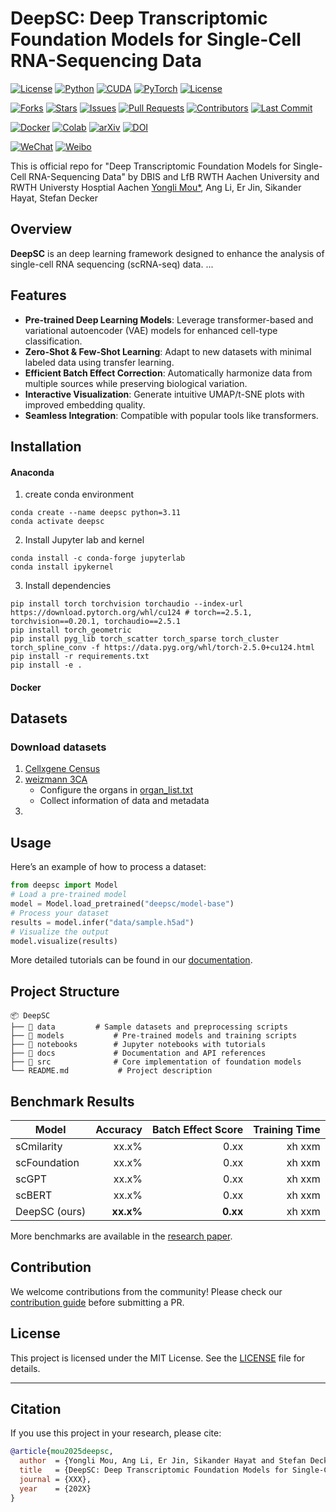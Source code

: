 # DeepSC: Deep Transcriptomic Foundation Models for Single-Cell RNA-Sequencing Data

[![License](https://img.shields.io/badge/license-MIT-blue.svg)](LICENSE)
[![Python](https://img.shields.io/badge/Python-3.10%2B-blue.svg)](https://www.python.org/)
[![CUDA](https://img.shields.io/badge/CUDA-12.4-green)](https://developer.nvidia.com/cuda-downloads)
[![PyTorch](https://img.shields.io/badge/PyTorch-2.5.0-red)](https://pytorch.org/get-started/locally/)
[![License](https://img.shields.io/badge/license-MIT-blue.svg)](LICENSE)

[![Forks](https://img.shields.io/github/forks/MouYongli/DeepSC?style=social)](https://github.com/MouYongli/DeepSC/network/members)
[![Stars](https://img.shields.io/github/stars/MouYongli/DeepSC?style=social)](https://github.com/MouYongli/DeepSC/stargazers)
[![Issues](https://img.shields.io/github/issues/MouYongli/DeepSC)](https://github.com/MouYongli/DeepSC/issues)
[![Pull Requests](https://img.shields.io/github/issues-pr/MouYongli/DeepSC)](https://github.com/MouYongli/DeepSC/pulls)
[![Contributors](https://img.shields.io/github/contributors/MouYongli/DeepSC)](https://github.com/MouYongli/DeepSC/graphs/contributors)
[![Last Commit](https://img.shields.io/github/last-commit/MouYongli/DeepSC)](https://github.com/MouYongli/DeepSC/commits/main)
<!-- [![Build Status](https://img.shields.io/github/actions/workflow/status/MouYongli/DeepSC/ci.yml)](https://github.com/MouYongli/DeepSC/actions)
[![Code Quality](https://img.shields.io/lgtm/grade/python/g/MouYongli/DeepSC.svg?logo=lgtm&logoWidth=18)](https://lgtm.com/projects/g/MouYongli/DeepSC/context:python) -->

[![Docker](https://img.shields.io/badge/Docker-Supported-blue)](https://hub.docker.com/r/YOUR_DOCKER_IMAGE)
[![Colab](https://img.shields.io/badge/Open%20in-Colab-yellow)](https://colab.research.google.com/github/YOUR_GITHUB_USERNAME/YOUR_REPO_NAME/blob/main/notebooks/demo.ipynb)
[![arXiv](https://img.shields.io/badge/arXiv-XXXX.XXXXX-b31b1b.svg)](https://arxiv.org/abs/XXXX.XXXXX)
[![DOI](https://zenodo.org/badge/DOI/10.5281/zenodo.xxxxxx.svg)](https://doi.org/10.5281/zenodo.xxxxxx)


[![WeChat](https://img.shields.io/badge/WeChat-公众号名称-green)](https://your-wechat-link.com)
[![Weibo](https://img.shields.io/badge/Weibo-关注-red)](https://weibo.com/YOUR_WEIBO_LINK)
<!-- [![Discord](https://img.shields.io/discord/YOUR_DISCORD_SERVER_ID?label=Discord&logo=discord&color=5865F2)](https://discord.gg/YOUR_INVITE_LINK) -->
<!-- [![Twitter](https://img.shields.io/twitter/follow/YOUR_TWITTER_HANDLE?style=social)](https://twitter.com/YOUR_TWITTER_HANDLE) -->

This is official repo for "Deep Transcriptomic Foundation Models for Single-Cell RNA-Sequencing Data" by DBIS and LfB RWTH Aachen University and RWTH Universty Hosptial Aachen
[Yongli Mou*](mou@dbis.rwth-aachen.de), Ang Li, Er Jin, Sikander Hayat, Stefan Decker

## Overview

**DeepSC** is an deep learning framework designed to enhance the analysis of single-cell RNA sequencing (scRNA-seq) data. ...

## Features
- **Pre-trained Deep Learning Models**: Leverage transformer-based and variational autoencoder (VAE) models for enhanced cell-type classification.
- **Zero-Shot & Few-Shot Learning**: Adapt to new datasets with minimal labeled data using transfer learning.
- **Efficient Batch Effect Correction**: Automatically harmonize data from multiple sources while preserving biological variation.
- **Interactive Visualization**: Generate intuitive UMAP/t-SNE plots with improved embedding quality.
- **Seamless Integration**: Compatible with popular tools like transformers.

## Installation

#### Anaconda
1. create conda environment
```
conda create --name deepsc python=3.11
conda activate deepsc
```

2. Install Jupyter lab and kernel
```
conda install -c conda-forge jupyterlab
conda install ipykernel
```

3. Install dependencies
```
pip install torch torchvision torchaudio --index-url https://download.pytorch.org/whl/cu124 # torch==2.5.1, torchvision==0.20.1, torchaudio==2.5.1
pip install torch_geometric
pip install pyg_lib torch_scatter torch_sparse torch_cluster torch_spline_conv -f https://data.pyg.org/whl/torch-2.5.0+cu124.html
pip install -r requirements.txt
pip install -e .
```
#### Docker

## Datasets

### Download datasets
1. [Cellxgene Census](https://cellxgene.cziscience.com/datasets)
2. [weizmann 3CA](https://www.weizmann.ac.il/sites/3CA)
   * Configure the organs in [organ_list.txt](./data/download/3ac/organ_list.txt)
   * Collect information of data and metadata
3.

## Usage

Here’s an example of how to process a dataset:

```python
from deepsc import Model
# Load a pre-trained model
model = Model.load_pretrained("deepsc/model-base")
# Process your dataset
results = model.infer("data/sample.h5ad")
# Visualize the output
model.visualize(results)
```

More detailed tutorials can be found in our [documentation](https://your-project-website.com/docs).

## Project Structure

```
📦 DeepSC
├── 📁 data         # Sample datasets and preprocessing scripts
├── 📁 models           # Pre-trained models and training scripts
├── 📁 notebooks        # Jupyter notebooks with tutorials
├── 📁 docs             # Documentation and API references
├── 📁 src              # Core implementation of foundation models
└── README.md           # Project description
```

## Benchmark Results

| Model         | Accuracy | Batch Effect Score | Training Time |
|--------------|---------:|-------------------:|--------------:|
| sCmilarity | xx.x%    | 0.xx               | xh xxm        |
| scFoundation | xx.x%    | 0.xx               | xh xxm        |
| scGPT   | xx.x%    | 0.xx               | xh xxm        |
| scBERT | xx.x%    | 0.xx               | xh xxm        |
| DeepSC (ours)  | **xx.x%**   | **0.xx**               | xh xxm        |

More benchmarks are available in the [research paper](https://your-project-website.com/paper).

## Contribution

We welcome contributions from the community! Please check our [contribution guide](CONTRIBUTING.md) before submitting a PR.

## License

This project is licensed under the MIT License. See the [LICENSE](LICENSE) file for details.

---

## Citation

If you use this project in your research, please cite:
```bibtex
@article{mou2025deepsc,
  author  = {Yongli Mou, Ang Li, Er Jin, Sikander Hayat and Stefan Decker},
  title   = {DeepSC: Deep Transcriptomic Foundation Models for Single-Cell RNA-Sequencing Data},
  journal = {XXX},
  year    = {202X}
}
```

<!-- ---

Developed by **Your Name** | [LinkedIn](https://linkedin.com/in/YOURNAME) | [Twitter](https://twitter.com/YOURHANDLE) -->
